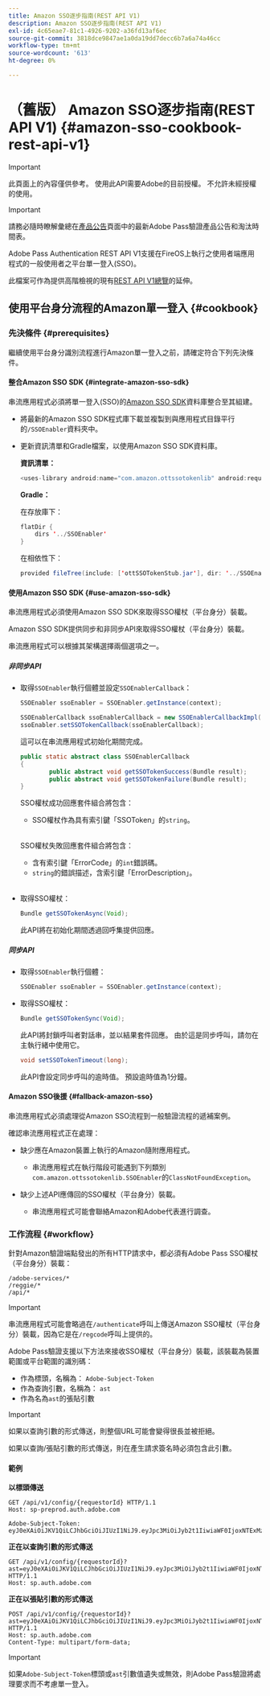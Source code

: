 ```yaml
---
title: Amazon SSO逐步指南(REST API V1)
description: Amazon SSO逐步指南(REST API V1)
exl-id: 4c65eae7-81c1-4926-9202-a36fd13af6ec
source-git-commit: 3818dce9847ae1a0da19dd7decc6b7a6a74a46cc
workflow-type: tm+mt
source-wordcount: '613'
ht-degree: 0%

---
```


# （舊版） Amazon SSO逐步指南(REST API V1) {#amazon-sso-cookbook-rest-api-v1}

>[!IMPORTANT]
>
>此頁面上的內容僅供參考。 使用此API需要Adobe的目前授權。 不允許未經授權的使用。

>[!IMPORTANT]
>
> 請務必隨時瞭解彙總在[產品公告](/help/authentication/product-announcements.md)頁面中的最新Adobe Pass驗證產品公告和淘汰時間表。

Adobe Pass Authentication REST API V1支援在FireOS上執行之使用者端應用程式的一般使用者之平台單一登入(SSO)。

此檔案可作為提供高階檢視的現有[REST API V1總覽](/help/authentication/integration-guide-programmers/legacy/rest-api-v1/rest-api-overview.md)的延伸。

## 使用平台身分流程的Amazon單一登入 {#cookbook}

### 先決條件 {#prerequisites}

繼續使用平台身分識別流程進行Amazon單一登入之前，請確定符合下列先決條件。

#### 整合Amazon SSO SDK {#integrate-amazon-sso-sdk}

串流應用程式必須將單一登入(SSO)的[Amazon SSO SDK](https://tve.zendesk.com/hc/en-us/article_attachments/360064368131/ottSSOTokenLib_v1.jar)資料庫整合至其組建。

* 將最新的Amazon SSO SDK程式庫下載並複製到與應用程式目錄平行的`/SSOEnabler`資料夾中。

* 更新資訊清單和Gradle檔案，以使用Amazon SSO SDK資料庫。

  **資訊清單：**

  ```JAVA
  <uses-library android:name="com.amazon.ottssotokenlib" android:required="false">
  ```

  **Gradle：**

  在存放庫下：

  ```JAVA
  flatDir {
      dirs '../SSOEnabler'
  }
  ```

  在相依性下：

  ```JAVA
  provided fileTree(include: ['ottSSOTokenStub.jar'], dir: '../SSOEnabler')
  ```

#### 使用Amazon SSO SDK {#use-amazon-sso-sdk}

串流應用程式必須使用Amazon SSO SDK來取得SSO權杖（平台身分）裝載。

Amazon SSO SDK提供同步和非同步API來取得SSO權杖（平台身分）裝載。

串流應用程式可以根據其架構選擇兩個選項之一。

##### 非同步API

* 取得`SSOEnabler`執行個體並設定`SSOEnablerCallback`：

  ```JAVA
  SSOEnabler ssoEnabler = SSOEnabler.getInstance(context);
  
  SSOEnablerCallback ssoEnablerCallback = new SSOEnablerCallbackImpl();
  ssoEnabler.setSSOTokenCallback(ssoEnablerCallback);
  ```

  這可以在串流應用程式初始化期間完成。

  ```JAVA
  public static abstract class SSOEnablerCallback
  {
          public abstract void getSSOTokenSuccess(Bundle result);
          public abstract void getSSOTokenFailure(Bundle result);
  }
  ```

  SSO權杖成功回應套件組合將包含：
   * SSO權杖作為具有索引鍵「SSOToken」的`string`。

  <br/>

  SSO權杖失敗回應套件組合將包含：
   * 含有索引鍵「ErrorCode」的`int`錯誤碼。
   * `string`的錯誤描述，含索引鍵「ErrorDescription」。

  <br/>

* 取得SSO權杖：

  ```JAVA
  Bundle getSSOTokenAsync(Void);
  ```

  此API將在初始化期間透過回呼集提供回應。

##### 同步API

* 取得`SSOEnabler`執行個體：

  ```JAVA
  SSOEnabler ssoEnabler = SSOEnabler.getInstance(context);
  ```

* 取得SSO權杖：

  ```JAVA
  Bundle getSSOTokenSync(Void);
  ```

  此API將封鎖呼叫者對話串，並以結果套件回應。 由於這是同步呼叫，請勿在主執行緒中使用它。

  ```JAVA
  void setSSOTokenTimeout(long);
  ```

  此API會設定同步呼叫的逾時值。 預設逾時值為1分鐘。

#### Amazon SSO後援 {#fallback-amazon-sso}

串流應用程式必須處理從Amazon SSO流程到一般驗證流程的遞補案例。

確認串流應用程式正在處理：

* 缺少應在Amazon裝置上執行的Amazon隨附應用程式。
   * 串流應用程式在執行階段可能遇到下列類別`com.amazon.ottssotokenlib.SSOEnabler`的`ClassNotFoundException`。

* 缺少上述API應傳回的SSO權杖（平台身分）裝載。
   * 串流應用程式可能會聯絡Amazon和Adobe代表進行調查。

### 工作流程 {#workflow}

針對Amazon驗證端點發出的所有HTTP請求中，都必須有Adobe Pass SSO權杖（平台身分）裝載：

```
/adobe-services/*
/reggie/*
/api/*
```

>[!IMPORTANT]
> 
> 串流應用程式可能會略過在`/authenticate`呼叫上傳送Amazon SSO權杖（平台身分）裝載，因為它是在`/regcode`呼叫上提供的。

Adobe Pass驗證支援以下方法來接收SSO權杖（平台身分）裝載，該裝載為裝置範圍或平台範圍的識別碼：

* 作為標頭，名稱為： `Adobe-Subject-Token`
* 作為查詢引數，名稱為： `ast`
* 作為名為`ast`的張貼引數

>[!IMPORTANT]
>
> 如果以查詢引數的形式傳送，則整個URL可能會變得很長並被拒絕。
>
> 如果以查詢/張貼引數的形式傳送，則在產生請求簽名時必須包含此引數。

#### 範例

**以標頭傳送**

```HTTPS
GET /api/v1/config/{requestorId} HTTP/1.1 
Host: sp-preprod.auth.adobe.com

Adobe-Subject-Token: eyJ0eXAiOiJKV1QiLCJhbGciOiJIUzI1NiJ9.eyJpc3MiOiJyb2t1IiwiaWF0IjoxNTExMzY4ODAyLCJleHAiOjE1NDI5MDQ4MDIsImF1ZCI6ImFkb2JlIiwic3ViIjoiNWZjYzMwODctYWJmZi00OGU4LWJhZTgtODQzODViZTFkMzQwIiwiZGlkIjoiY2FmZjQ1ZDAtM2NhMy00MDg3LWI2MjMtNjFkZjNhMmNlOWM4In0.JlBFhNhNCJCDXLwBjy5tt3PtPcqbMKEIGZ6sr2NA
```

**正在以查詢引數的形式傳送**

```HTTPS
GET /api/v1/config/{requestorId}?ast=eyJ0eXAiOiJKV1QiLCJhbGciOiJIUzI1NiJ9.eyJpc3MiOiJyb2t1IiwiaWF0IjoxNTExMzY4ODAyLCJleHAiOjE1NDI5MDQ4MDIsImF1ZCI6ImFkb2JlIiwic3ViIjoiNWZjYzMwODctYWJmZi00OGU4LWJhZTgtODQzODViZTFkMzQwIiwiZGlkIjoiY2FmZjQ1ZDAtM2NhMy00MDg3LWI2MjMtNjFkZjNhMmNlOWM4In0.JlBFhNhNCJCDXLwBjy5tt3PtPcqbMKEIGZ6sr2NA HTTP/1.1
Host: sp.auth.adobe.com
```

**正在以張貼引數的形式傳送**

```HTTPS
POST /api/v1/config/{requestorId}?ast=eyJ0eXAiOiJKV1QiLCJhbGciOiJIUzI1NiJ9.eyJpc3MiOiJyb2t1IiwiaWF0IjoxNTExMzY4ODAyLCJleHAiOjE1NDI5MDQ4MDIsImF1ZCI6ImFkb2JlIiwic3ViIjoiNWZjYzMwODctYWJmZi00OGU4LWJhZTgtODQzODViZTFkMzQwIiwiZGlkIjoiY2FmZjQ1ZDAtM2NhMy00MDg3LWI2MjMtNjFkZjNhMmNlOWM4In0.Jl\_BFhN\_h\_NCJCDXLwBjy5tt3PtPcqbMKEIGZ6sr2NA HTTP/1.1
Host: sp.auth.adobe.com 
Content-Type: multipart/form-data;
```

>[!IMPORTANT]
>
> 如果`Adobe-Subject-Token`標頭或`ast`引數值遺失或無效，則Adobe Pass驗證將處理要求而不考慮單一登入。
